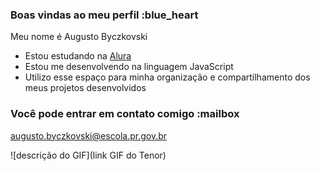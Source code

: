 ### Boas vindas ao meu perfil :blue_heart

Meu nome é Augusto Byczkovski

- Estou estudando na [Alura](https://www.alura.com.br)
- Estou me desenvolvendo na linguagem JavaScript
- Utilizo esse espaço para minha organização e compartilhamento dos meus projetos desenvolvidos

### Você pode entrar em contato comigo :mailbox

augusto.byczkovski@escola.pr.gov.br


![descrição do GIF](link GIF do Tenor)

